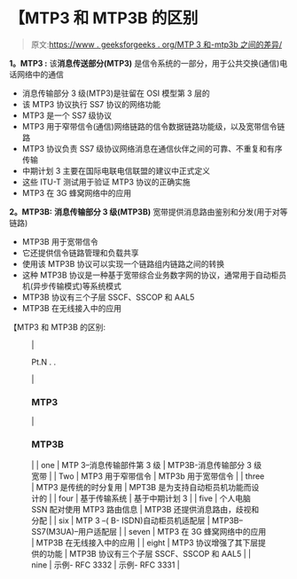 # 【MTP3 和 MTP3B 的区别

> 原文:[https://www . geeksforgeeks . org/MTP 3 和-mtp3b 之间的差异/](https://www.geeksforgeeks.org/difference-between-mtp3-and-mtp3b/)

**1。MTP3 :**
该**消息传送部分(MTP3)** 是信令系统的一部分，用于公共交换(通信)电话网络中的通信

*   消息传输部分 3 级(MTP3)是驻留在 OSI 模型第 3 层的
*   该 MTP3 协议执行 SS7 协议的网络功能
*   MTP3 是一个 SS7 级协议
*   MTP3 用于窄带信令(通信)网络链路的信令数据链路功能级，以及宽带信令链路
*   MTP3 协议负责 SS7 级协议网络消息在通信伙伴之间的可靠、不重复和有序传输
*   中期计划 3 主要在国际电联电信联盟的建议中正式定义
*   这些 ITU-T 测试用于验证 MTP3 协议的正确实施
*   MTP3 在 3G 蜂窝网络中的应用

**2。MTP3B:**
**消息传输部分 3 级(MTP3B)** 宽带提供消息路由鉴别和分发(用于对等链路)

*   MTP3B 用于宽带信令
*   它还提供信令链路管理和负载共享
*   使用该 MTP3B 协议可以实现一个链路组内链路之间的转换
*   这种 MTP3B 协议是一种基于宽带综合业务数字网的协议，通常用于自动柜员机(异步传输模式)等系统模式
*   MTP3B 协议有三个子层 SSCF、SSCOP 和 AAL5
*   MTP3B 在无线接入中的应用

【MTP3 和 MTP3B 的区别:

<figure class="table">

| 

Pt.N . .

 | 

### MTP3

 | 

### **MTP3B**

 |
| one | MTP 3–消息传输部件第 3 级 | MTP3B-消息传输部分 3 级宽带 |
| Two | MTP3 用于窄带信令 | MTP3b 用于宽带信令 |
| three | MTP3 是传统的时分复用 | MPT3B 是为支持自动柜员机功能而设计的 |
| four | 基于传输系统 | 基于中期计划 3 |
| five | 个人电脑 SSN 配对使用 MTP3 路由信息 | MTP3B 还提供消息路由，歧视和分配 |
| six | MTP 3 –( B- ISDN)自动柜员机适配层 | MTP3B–SS7(M3UA)–用户适配层 |
| seven | MTP3 在 3G 蜂窝网络中的应用 | MTP3B 在无线接入中的应用 |
| eight | MTP3 协议增强了其下层提供的功能 | MTP3B 协议有三个子层 SSCF、SSCOP 和 AAL5 |
| nine | 示例- RFC 3332 | 示例- RFC 3331 |

</figure>